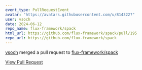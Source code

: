 ```yaml
---
event_type: PullRequestEvent
avatar: "https://avatars.githubusercontent.com/u/814322?"
user: vsoch
date: 2024-06-12
repo_name: flux-framework/spack
html_url: https://github.com/flux-framework/spack/pull/195
repo_url: https://github.com/flux-framework/spack
---
```


<a href='https://github.com/vsoch' target='_blank'>vsoch</a> merged a pull request to <a href='https://github.com/flux-framework/spack' target='_blank'>flux-framework/spack</a>

<a href='https://github.com/flux-framework/spack/pull/195' target='_blank'>View Pull Request</a>
